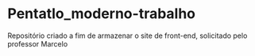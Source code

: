 # Pentatlo_moderno-trabalho
Repositório criado a fim de armazenar o site de front-end, solicitado pelo professor Marcelo
